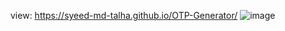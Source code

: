 view: https://syeed-md-talha.github.io/OTP-Generator/
![image](https://github.com/Syeed-MD-Talha/OTP-Generator/assets/62591318/3d3741c6-af34-455f-8efa-2d0df5f97447)

